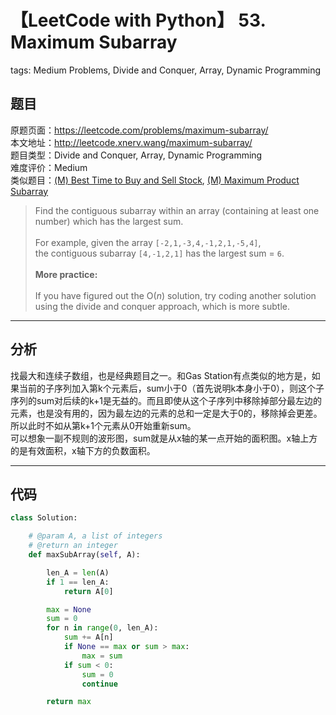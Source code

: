 # 【LeetCode with Python】 53. Maximum Subarray
tags: Medium Problems, Divide and Conquer, Array, Dynamic Programming

## 题目
原题页面：<https://leetcode.com/problems/maximum-subarray/><br/>
本文地址：<http://leetcode.xnerv.wang/maximum-subarray/><br/>
题目类型：Divide and Conquer, Array, Dynamic Programming<br/>
难度评价：Medium<br/>
类似题目：[(M) Best Time to Buy and Sell Stock](/best-time-to-buy-and-sell-stock/), [(M) Maximum Product Subarray](/maximum-product-subarray/)<br/>

> Find the contiguous subarray within an array (containing at least one number) which has the largest sum.<br/>
><br/>
> For example, given the array `[-2,1,-3,4,-1,2,1,-5,4]`,<br/>
> the contiguous subarray `[4,-1,2,1]` has the largest sum = `6`.<br/>
><br/>
> **More practice:**<br/>
><br/>
> If you have figured out the O(*n*) solution, try coding another solution using the divide and conquer approach, which is more subtle.<br/>

<!-- more -->

---
## 分析
找最大和连续子数组，也是经典题目之一。和Gas Station有点类似的地方是，如果当前的子序列加入第k个元素后，sum小于0（首先说明k本身小于0），则这个子序列的sum对后续的k+1是无益的。而且即使从这个子序列中移除掉部分最左边的元素，也是没有用的，因为最左边的元素的总和一定是大于0的，移除掉会更差。所以此时不如从第k+1个元素从0开始重新sum。<br/>
可以想象一副不规则的波形图，sum就是从x轴的某一点开始的面积图。x轴上方的是有效面积，x轴下方的负数面积。<br/>

---
## 代码
``` python
class Solution:

    # @param A, a list of integers
    # @return an integer
    def maxSubArray(self, A):

        len_A = len(A)
        if 1 == len_A:
            return A[0]

        max = None
        sum = 0
        for n in range(0, len_A):
            sum += A[n]
            if None == max or sum > max:
                max = sum
            if sum < 0:
                sum = 0
                continue

        return max
```
